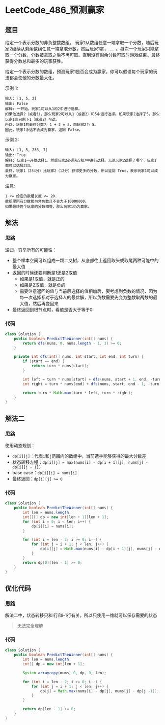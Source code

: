 # LeetCode_486_预测赢家
## 题目
给定一个表示分数的非负整数数组。 玩家1从数组任意一端拿取一个分数，随后玩家2继续从剩余数组任意一端拿取分数，然后玩家1拿，……。每次一个玩家只能拿取一个分数，分数被拿取之后不再可取。直到没有剩余分数可取时游戏结束。最终获得分数总和最多的玩家获胜。

给定一个表示分数的数组，预测玩家1是否会成为赢家。你可以假设每个玩家的玩法都会使他的分数最大化。

示例 1:
```
输入: [1, 5, 2]
输出: False
解释: 一开始，玩家1可以从1和2中进行选择。
如果他选择2（或者1），那么玩家2可以从1（或者2）和5中进行选择。如果玩家2选择了5，那么玩家1则只剩下1（或者2）可选。
所以，玩家1的最终分数为 1 + 2 = 3，而玩家2为 5。
因此，玩家1永远不会成为赢家，返回 False。
```
示例 2:
```
输入: [1, 5, 233, 7]
输出: True
解释: 玩家1一开始选择1。然后玩家2必须从5和7中进行选择。无论玩家2选择了哪个，玩家1都可以选择233。
最终，玩家1（234分）比玩家2（12分）获得更多的分数，所以返回 True，表示玩家1可以成为赢家。
```
注意:
```
1 <= 给定的数组长度 <= 20.
数组里所有分数都为非负数且不会大于10000000。
如果最终两个玩家的分数相等，那么玩家1仍为赢家。
```
## 解法
### 思路
递归，穷举所有的可能性：
- 整个样本空间可以组成一颗二叉树，从底部往上返回取头或取尾两种可能中的最大值
- 返回的时候还要判断是1还是2取值
    - 如果是1取值，就是正的
    - 如果是2取值，就是负的
    - 需要注意返回的值与当前层选择的值相加后，要考虑到负数的情况，因为每一次选择都对于选择人的最优解，所以负数需要先变为整数取两数的最大值，然后再变回来
- 最终返回到根节点时，看值是否大于等于0
### 代码
```java
class Solution {
    public boolean PredictTheWinner(int[] nums) {
        return dfs(nums, 0, nums.length - 1, 1) >= 0;
    }

    private int dfs(int[] nums, int start, int end, int turn) {
        if (start == end) {
            return turn * nums[start];
        }

        int left = turn * nums[start] + dfs(nums, start + 1, end, -turn);
        int right = turn * nums[end] + dfs(nums, start, end - 1, -turn);

        return turn * Math.max(turn * left, turn * right);
    }
}
```
## 解法二
### 思路
使用动态规划：
- `dp[i][j]`：代表`i`和`j`范围内的数组中，当前选手能够获得的最大分数差
- 状态转移方程：`dp[i][j] = max(nums[i] - dp[i + 1][j], nums[j] - dp[i][j - 1])` 
- base case：`dp[i][i] = nums[i]`
- 最终返回：`dp[i][j] >= 0`
### 代码
```java
class Solution {
    public boolean PredictTheWinner(int[] nums) {
        int len = nums.length;
        int[][] dp = new int[len + 1][len + 1];
        for (int i = 0; i < len; i++) {
            dp[i][i] = nums[i];
        }

        for (int i = len - 2; i >= 0; i--) {
            for (int j = i + 1; j < len; j++) {
                dp[i][j] = Math.max(nums[i] - dp[i + 1][j], nums[j] - dp[i][j - 1]);
            }
        }
        return dp[0][len - 1] >= 0;
    }
}
```
## 优化代码
### 思路
解法二中，状态转移只和i行和i-1行有关，所以只使用一维就可以保存需要的状态
> 无法完全理解
### 代码
```java
class Solution {
    public boolean PredictTheWinner(int[] nums) {
        int len = nums.length;
        int[] dp = new int[len + 1];

        System.arraycopy(nums, 0, dp, 0, len);

        for (int i = len - 2; i >= 0; i--) {
            for (int j = i + 1; j < len; j++) {
                dp[j] = Math.max(nums[i] - dp[j], nums[j] - dp[j -1]);
            }
        }

        return dp[len - 1] >= 0;
    }
}
```